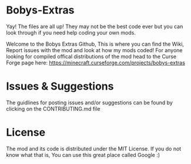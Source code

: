 # Bobys-Extras
Yay! The files are all up! They may not be the best code ever but you can look through if you need help coding your own mods.

Welcome to the Bobys Extras Github, This is where you can find the Wiki, Report issues with the mod and look at how my mods coded! For anyone looking for compiled offical distributions of the mod head to the Curse Forge page here: https://minecraft.curseforge.com/projects/bobys-extras

# Issues & Suggestions
The guidlines for posting issues and/or suggestions can be found by clicking on the CONTRIBUTING.md file

# License
The mod and its code is distributed under the MIT License. If you do not know what that is, You can use this great place called Google :)
